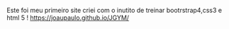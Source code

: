  Este foi meu primeiro site criei com o inutito de treinar bootrstrap4,css3 e html 5 ! 
https://joaupaulo.github.io/JGYM/
